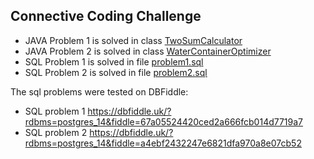## Connective Coding Challenge

* JAVA Problem 1 is solved in class [TwoSumCalculator](src/main/java/com/nanducoder/TwoSumCalculator.java)
* JAVA Problem 2 is solved in class [WaterContainerOptimizer](src/main/java/com/nanducoder/WaterContainerOptimizer.java)
* SQL Problem 1 is solved in file [problem1.sql](sql/problem1.sql)
* SQL Problem 2 is solved in file [problem2.sql](sql/problem2.sql)

The sql problems were tested on DBFiddle:

* SQL problem 1 https://dbfiddle.uk/?rdbms=postgres_14&fiddle=67a05524420ced2a666fcb014d7719a7
* SQL problem 2 https://dbfiddle.uk/?rdbms=postgres_14&fiddle=a4ebf2432247e6821dfa970a8e07cb52